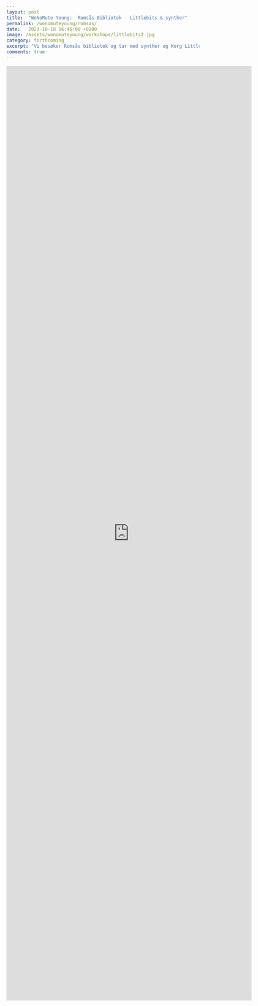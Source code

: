 ```yaml
---
layout: post
title:  "WoNoMute Young:  Romsås Bibliotek - Littlebits & synther"
permalink: /wonomuteyoung/romsas/
date:   2023-10-18 16:45:00 +0200
image: /assets/wonomuteyoung/workshops/littlebits2.jpg
category: forthcoming
excerpt: "Vi besøker Romsås bibliotek og tar med synther og Korg LittleBits og holder en introduserende workshop i lydsyntese og musikk. LittleBits er små elektroniske byggeklosser som settes sammen i kjeder for å skape lyd og musikk."
comments: true
---
```


<iframe src="https://docs.google.com/forms/d/e/1FAIpQLSf9Es0Uz8hmvMgnCf_68-agxaFx6UZPtR4GxmbgIx0BpvueRQ/viewform?embedded=true" width="640" height="2440" frameborder="0" marginheight="0" marginwidth="0">Laster inn …</iframe>